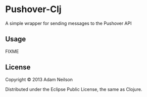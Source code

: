 Pushover-Clj
============

A simple wrapper for sending messages to the Pushover API


## Usage

FIXME

## License

Copyright © 2013 Adam Neilson

Distributed under the Eclipse Public License, the same as Clojure.
